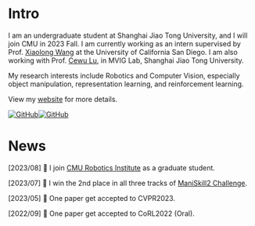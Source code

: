 


# Intro
I am an undergraduate student at Shanghai Jiao Tong University, and I will join CMU in 2023 Fall. I am currently working as an intern supervised by Prof. [Xiaolong Wang](https://xiaolonw.github.io/index.html) at the University of California San Diego. I am also working with Prof. [Cewu Lu](https://www.mvig.org/), in MVIG Lab, Shanghai Jiao Tong University.

My research interests include Robotics and Computer Vision, especially object manipulation, representation learning, and reinforcement learning.

View my [website](https://chenbao.tech) for more details.

[![GitHub](https://img.shields.io/github/followers/kami-code?style=social)](https://github.com/kami-code)[![GitHub](https://img.shields.io/github/stars/kami-code?style=social)](https://github.com/kami-code)


# News

[2023/08] 🎉 I join [CMU Robotics Institute](https://www.ri.cmu.edu/) as a graduate student.


[2023/07] 🎉 I win the 2nd place in all three tracks of [ManiSkill2 Challenge](https://sapien.ucsd.edu/challenges/maniskill/).


[2023/05] 🎉 One paper get accepted to CVPR2023.


[2022/09] 🎉 One paper get accepted to CoRL2022 (Oral).

<!--
**Kami-code/Kami-code** is a ✨ _special_ ✨ repository because its `README.md` (this file) appears on your GitHub profile.

Here are some ideas to get you started:

- 🔭 I’m currently working on ...
- 🌱 I’m currently learning ...
- 👯 I’m looking to collaborate on ...
- 🤔 I’m looking for help with ...
- 💬 Ask me about ...
- 📫 How to reach me: ...
- 😄 Pronouns: ...
- ⚡ Fun fact: ...
-->
